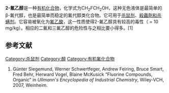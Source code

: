 **2-氟乙醇**是一种[有机化合物](../Page/有机化合物.md "wikilink")，化学式为CH<sub>2</sub>FCH<sub>2</sub>OH，这种无色液体是最简单的β-氟代醇，也是最简单而稳定的氟代醇类化合物。它可用于[杀鼠剂](https://zh.wikipedia.org/wiki/杀鼠剂 "wikilink")、[殺蟲劑和](../Page/殺蟲劑.md "wikilink")[杀螨剂](https://zh.wikipedia.org/wiki/杀螨剂 "wikilink")。它容易被氧化为[氟乙酸](../Page/氟乙酸.md "wikilink")，这一性质使得2-氟乙醇具有较高的毒性（
= 10 mg/kg）。相应的二氟和三氟乙醇的危险性与之相比要小得多。\[1\]

## 参考文献

[Category:杀鼠剂](https://zh.wikipedia.org/wiki/Category:杀鼠剂 "wikilink")
[Category:醇](https://zh.wikipedia.org/wiki/Category:醇 "wikilink")
[Category:有机氟化合物](https://zh.wikipedia.org/wiki/Category:有机氟化合物 "wikilink")

1.  Günter Siegemund, Werner Schwertfeger, Andrew Feiring, Bruce Smart,
    Fred Behr, Herward Vogel, Blaine McKusick “Fluorine Compounds,
    Organic” in *Ullmann's Encyclopedia of Industrial Chemistry*,
    Wiley-VCH, 2007, Weinheim.
